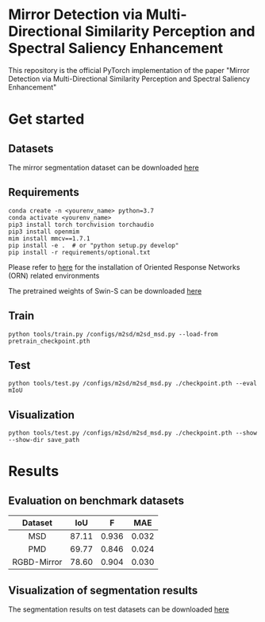 # Mirror Detection via Multi-Directional Similarity Perception and Spectral Saliency Enhancement
This repository is the official PyTorch implementation of the paper "Mirror Detection via Multi-Directional Similarity Perception and Spectral Saliency Enhancement"

# Get started
## Datasets
The mirror segmentation dataset can be downloaded [here](https://drive.google.com/drive/folders/1Fj0fIwn-mXI3xTlENiHXjYNLMUBRTZwg?usp=sharing)

## Requirements
```
conda create -n <yourenv_name> python=3.7
conda activate <yourenv_name>
pip3 install torch torchvision torchaudio
pip3 install openmim
mim install mmcv==1.7.1
pip install -e .  # or "python setup.py develop"
pip install -r requirements/optional.txt
```
Please refer to [here](https://github.com/ZhouYanzhao/ORN/tree/pytorch-v2) for the installation of Oriented Response Networks (ORN) related environments

The pretrained weights of Swin-S can be downloaded [here](https://pan.baidu.com/s/1p_cJWWzrKN6rke1_U1f_qA?pwd=2pf3)

## Train
```
python tools/train.py /configs/m2sd/m2sd_msd.py --load-from pretrain_checkpoint.pth
```

## Test
```
python tools/test.py /configs/m2sd/m2sd_msd.py ./checkpoint.pth --eval mIoU
```

## Visualization
```
python tools/test.py /configs/m2sd/m2sd_msd.py ./checkpoint.pth --show --show-dir save_path
```
# Results

## Evaluation on benchmark datasets

| Dataset | IoU | F | MAE | 
| :---: | :---: | :---: | :---: 
| MSD | 87.11 | 0.936 | 0.032 |  
| PMD | 69.77 | 0.846 | 0.024 | 
| RGBD-Mirror | 78.60 | 0.904 | 0.030 |

## Visualization of segmentation results

The segmentation results on test datasets can be downloaded [here](https://pan.baidu.com/s/15d3J73Se_xC-FL6EUgp9MA?pwd=hi2q)


